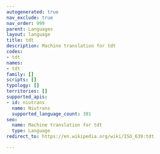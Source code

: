 ```yaml
---
autogenerated: true
nav_exclude: true
nav_order: 999
parent: Languages
layout: language
title: tdt
description: Machine translation for tdt
codes:
- tdt
names:
- tdt
family: []
scripts: []
typology: []
territories: []
supported_apis:
- id: niutrans
  name: Niutrans
  supported_language_count: 381
seo:
  name: Machine translation for tdt
  type: Language
redirect_to: https://en.wikipedia.org/wiki/ISO_639:tdt

---
```


